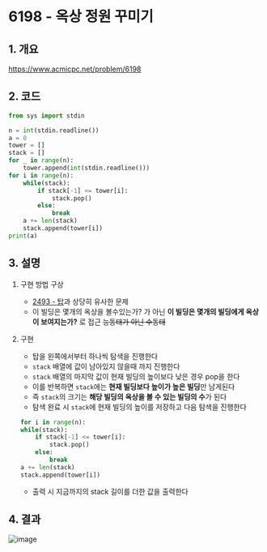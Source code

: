 # 6198 - 옥상 정원 꾸미기

## 1. 개요

https://www.acmicpc.net/problem/6198

## 2. 코드

```python
from sys import stdin

n = int(stdin.readline())
a = 0
tower = []
stack = []
for _ in range(n):
    tower.append(int(stdin.readline()))
for i in range(n):
    while(stack):
        if stack[-1] <= tower[i]:
            stack.pop()
        else:
            break
    a += len(stack)
    stack.append(tower[i])
print(a)
```

## 3. 설명

1. 구현 방법 구상

    - [2493 - 탑](https://github.com/KNU-Dynamic-Men/Study-Algorithm/tree/master/baekjoon/2493-%ED%83%91/%EC%9A%B0%EC%84%AD)과 상당히 유사한 문제
    - 이 빌딩은 몇개의 옥상을 볼수있는가? 가 아닌 **이 빌딩은 몇개의 빌딩에게 옥상이 보여지는가?** 로 접근 ~~능동태가 아닌 수동태~~

2. 구현

    - 탑을 왼쪽에서부터 하나씩 탐색을 진행한다
    - `stack` 배열에 값이 남아있지 않을때 까지 진행한다
    - `stack` 배열의 마지막 값이 현재 빌딩의 높이보다 낮은 경우 pop을 한다
    - 이를 반복하면 `stack`에는 **현재 빌딩보다 높이가 높은 빌딩**만 남게된다
    - 즉 `stack`의 크기는 **해당 빌딩의 옥상을 볼 수 있는 빌딩의 수**가 된다
    - 탐색 완료 시 `stack`에 현재 빌딩의 높이를 저장하고 다음 탐색을 진행한다
    ```python
    for i in range(n):
    while(stack):
        if stack[-1] <= tower[i]:
            stack.pop()
        else:
            break
    a += len(stack)
    stack.append(tower[i])
    ```
    - 출력 시 지금까지의 stack 길이를 더한 값을 출력한다

## 4. 결과
![image](https://user-images.githubusercontent.com/29600820/88616105-33da3400-d0ce-11ea-9f43-abbcfce19c63.png)
